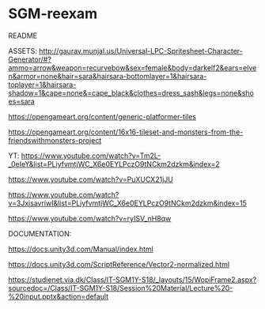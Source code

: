 # SGM-reexam

README

ASSETS:
http://gaurav.munjal.us/Universal-LPC-Spritesheet-Character-Generator/#?ammo=arrow&weapon=recurvebow&sex=female&body=darkelf2&ears=elven&armor=none&hair=sara&hairsara-bottomlayer=1&hairsara-toplayer=1&hairsara-shadow=1&cape=none&=cape_black&clothes=dress_sash&legs=none&shoes=sara

https://opengameart.org/content/generic-platformer-tiles

https://opengameart.org/content/16x16-tileset-and-monsters-from-the-friendswithmonsters-project


YT:
https://www.youtube.com/watch?v=Tm2L-_0eIeY&list=PLiyfvmtjWC_X6e0EYLPczO9tNCkm2dzkm&index=2

https://www.youtube.com/watch?v=PuXUCX21jJU

https://www.youtube.com/watch?v=3JxisavriwI&list=PLiyfvmtjWC_X6e0EYLPczO9tNCkm2dzkm&index=15

https://www.youtube.com/watch?v=ryISV_nH8qw

DOCUMENTATION:

https://docs.unity3d.com/Manual/index.html

https://docs.unity3d.com/ScriptReference/Vector2-normalized.html

https://studienet.via.dk/Class/IT-SGM1Y-S18/_layouts/15/WopiFrame2.aspx?sourcedoc=/Class/IT-SGM1Y-S18/Session%20Material/Lecture%20-%20input.pptx&action=default
